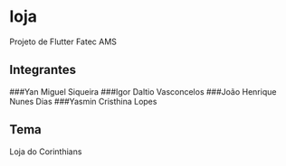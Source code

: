 # loja

Projeto de Flutter Fatec AMS

## Integrantes

###Yan Miguel Siqueira
###Igor Daltio Vasconcelos
###João Henrique Nunes Dias
###Yasmin Cristhina Lopes

## Tema

Loja do Corinthians
